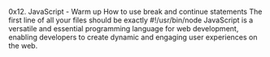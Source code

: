 0x12. JavaScript - Warm up
How to use break and continue statements
The first line of all your files should be exactly #!/usr/bin/node
JavaScript is a versatile and essential programming language for web development, enabling developers to create dynamic and engaging user experiences on the web.
